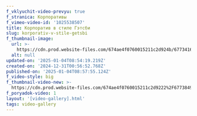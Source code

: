 ```yaml
---
f_vklyuchit-video-prevyu: true
f_stranica: Корпоративы
f_vimeo-video-id: '1025538507'
title: Корпоратив в стиле Гэтсби
slug: korporativ-v-stile-getsbi
f_thumbnail-image:
  url: >-
    https://cdn.prod.website-files.com/674ae4f0760015211c2d924b/6773416bc2b414f77808314f_1945131977-b73d8364046de5ece0d3a72cbb8c03448b04075e5c8929b37e02d83e2da3a8b0-d.avif
  alt: null
updated-on: '2025-01-04T08:54:19.219Z'
created-on: '2024-12-31T00:56:52.768Z'
published-on: '2025-01-04T08:57:55.124Z'
f_video-style: big
f_thumbnail-video-new: >-
  https://cdn.prod.website-files.com/674ae4f0760015211c2d9222%2F6773849d0c3ae5ed952d2c0e_Promo-corporate-transcode.mp4
f_poryadok-video: 1
layout: '[video-gallery].html'
tags: video-gallery
---
```



